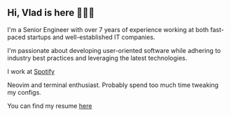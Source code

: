 ## Hi, Vlad is here 👨🏻‍💻

I'm a Senior Engineer with over 7 years of experience working at both fast-paced startups and well-established IT companies.

I'm passionate about developing user-oriented software while adhering to industry best practices and leveraging the latest technologies.

I work at [Spotify](https://www.lifeatspotify.com/)

Neovim and terminal enthusiast. Probably spend too much time tweaking my configs.

You can find my resume [here](https://read.cv/vbrdnk)
    

